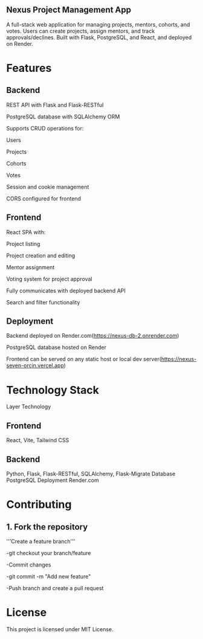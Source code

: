 ## Nexus Project Management App

A full-stack web application for managing projects, mentors, cohorts, and votes. Users can create projects, assign mentors, and track approvals/declines. Built with Flask, PostgreSQL, and React, and deployed on Render.

# Features
## Backend

REST API with Flask and Flask-RESTful

PostgreSQL database with SQLAlchemy ORM

Supports CRUD operations for:

Users

Projects

Cohorts

Votes

Session and cookie management

CORS configured for frontend

## Frontend

React SPA with:

Project listing

Project creation and editing

Mentor assignment

Voting system for project approval

Fully communicates with deployed backend API

Search and filter functionality


## Deployment

Backend deployed on Render.com(https://nexus-db-2.onrender.com)

PostgreSQL database hosted on Render

Frontend can be served on any static host or local dev server(https://nexus-seven-orcin.vercel.app)

# Technology Stack
Layer	Technology
## Frontend	
React, Vite, Tailwind CSS
## Backend
Python, Flask, Flask-RESTful, SQLAlchemy, Flask-Migrate
Database	PostgreSQL
Deployment	Render.com

# Contributing

## 1. Fork the repository

 '''Create a feature branch'''

 -git checkout your branch/feature


  -Commit changes

  -git commit -m "Add new feature"


   -Push branch and create a pull request

  # License

This project is licensed under MIT License.


